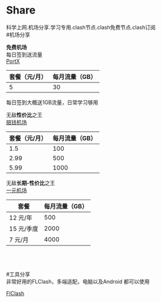 # Share
科学上网.机场分享.学习专用.clash节点.clash免费节点.clash订阅<br> 
#机场分享<br>

**免费机场**<br> 
每日签到送流量<br> 
[PortX](https://portal.eask.ink/auth/register?code=R7dd "访问网站")<br> 

| 套餐（元/月） | 每月流量（GB） |
| ----------- | ----------- |
| 5   | 30      |

每日签到大概送1GB流量，日常学习够用<br> 


无敌**性价比**之王<br> 
[赔钱机场](https://dash.pqjc.site/#/register?code=Jr2Qrx83 "访问网站")<br> 

| 套餐（元/月） | 每月流量（GB） |
| ----------- | ----------- |
| 1.5    | 100      |
| 2.99   | 500      |
| 5.99   | 1000     |



无敌**长期-性价比**之王<br> 
[一元机场](https://xn--4gq62f52gdss.top/#/register?code=HSI1beBV "访问网站")<br> 

| 套餐        | 每月流量（GB） |
| ----------- | ----------- |
| 12  元/年   | 500         |
| 15  元/季度 | 2000        |
| 7   元/月   | 4000        |



<br>
<br>
<br>
#工具分享<br>
非常好用的FLClash，多端适配，电脑以及Android 都可以使用<br >

[FlClash](https://github.com/chen08209/FlClash/releases "访问网站")<br>
